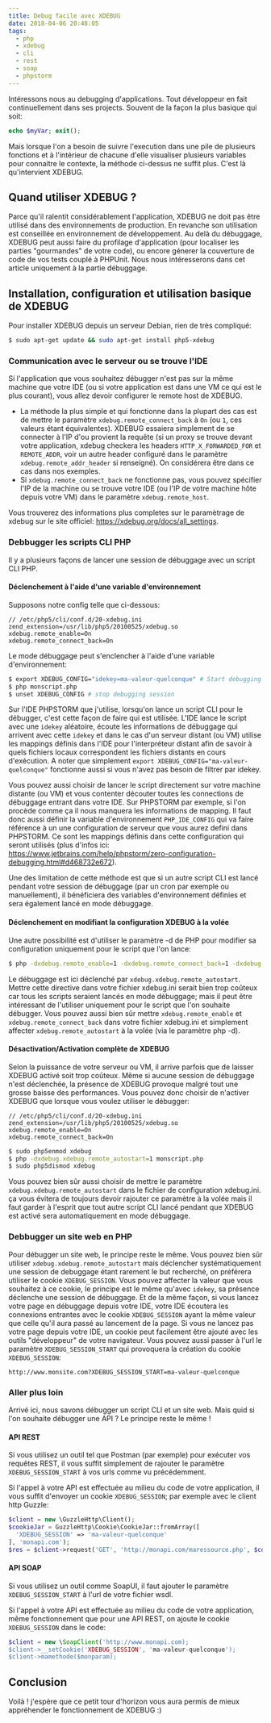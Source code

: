 ```yaml
---
title: Debug facile avec XDEBUG
date: 2018-04-06 20:48:05
tags:
  - php
  - xdebug
  - cli
  - rest
  - soap
  - phpstorm
---
```

Intéressons nous au debugging d'applications. Tout développeur en fait continuellement dans ses projects. Souvent de la façon la plus basique qui soit:
```php
echo $myVar; exit();
```
Mais lorsque l'on a besoin de suivre l'execution dans une pile de plusieurs fonctions et à l'intérieur de chacune d'elle visualiser plusieurs variables pour connaitre le contexte, la méthode ci-dessus ne suffit plus. C'est là qu'intervient XDEBUG.
<!-- more -->

## Quand utiliser XDEBUG ?
Parce qu'il ralentit considérablement l'application, XDEBUG ne doit pas être utilisé dans des environnements de production. En revanche son utilisation est conseillée en environnement de développement. Au delà du débuggage, XDEBUG peut aussi faire du profilage d'application (pour localiser les parties "gourmandes" de votre code), ou encore génerer la couverture de code de vos tests couplé à PHPUnit. Nous nous intéresserons dans cet article uniquement à la partie débuggage.

## Installation, configuration et utilisation basique de XDEBUG
Pour installer XDEBUG depuis un serveur Debian, rien de très compliqué:
```bash
$ sudo apt-get update && sudo apt-get install php5-xdebug
```
### Communication avec le serveur ou se trouve l'IDE
Si l'application que vous souhaitez débugger n'est pas sur la même machine que votre IDE (ou si votre application est dans une VM ce qui est le plus courant), vous allez devoir configurer le remote host de XDEBUG.
* La méthode la plus simple et qui fonctionne dans la plupart des cas est de mettre le paramètre `xdebug.remote_connect_back` à `On` (ou `1`, ces valeurs étant équivalentes). XDEBUG essaiera simplement de se connecter à l'IP d'ou provient la requête (si un proxy se trouve devant votre application, xdebug checkera les headers `HTTP_X_FORWARDED_FOR` et `REMOTE_ADDR`, voir un autre header configuré dans le paramètre ` xdebug.remote_addr_header` si renseigné). On considérera être dans ce cas dans nos exemples.
* Si `xdebug.remote_connect_back` ne fonctionne pas, vous pouvez spécifier l'IP de la machine ou se trouve votre IDE (ou l'IP de votre machine hôte depuis votre VM) dans le paramètre `xdebug.remote_host`.

Vous trouverez des informations plus completes sur le paramètrage de xdebug sur le site officiel: https://xdebug.org/docs/all_settings.


### Debbugger les scripts CLI PHP

Il y a plusieurs façons de lancer une session de débuggage avec un script CLI PHP.

#### Déclenchement à l'aide d'une variable d'environnement

Supposons notre config telle que ci-dessous:
```
// /etc/php5/cli/conf.d/20-xdebug.ini
zend_extension=/usr/lib/php5/20100525/xdebug.so
xdebug.remote_enable=On
xdebug.remote_connect_back=On
```
Le mode débuggage peut s'enclencher à l'aide d'une variable d'environnement:

```bash
$ export XDEBUG_CONFIG="idekey=ma-valeur-quelconque" # Start debugging session
$ php monscript.php
$ unset XDEBUG_CONFIG # stop debugging session
```

Sur l'IDE PHPSTORM que j'utilise, lorsqu'on lance un script CLI pour le débugger, c'est cette façon de faire qui est utilisée. L'IDE lance le script avec une `idekey` aléatoire, écoute les informations de débuggage qui arrivent avec cette `idekey` et dans le cas d'un serveur distant (ou VM) utilise les mappings définis dans l'IDE pour l'interpréteur distant afin de savoir à quels fichiers locaux correspondent les fichiers distants en cours d'exécution. A noter que simplement `export XDEBUG_CONFIG="ma-valeur-quelconque"` fonctionne aussi si vous n'avez pas besoin de filtrer par idekey.

Vous pouvez aussi choisir de lancer le script directement sur votre machine distante (ou VM) et vous contenter découter toutes les connections de débuggage entrant dans votre IDE. Sur PHPSTORM par exemple, si l'on procède comme ça il nous manquera les informations de mapping. Il faut donc aussi définir la variable d'environnement `PHP_IDE_CONFIG` qui va faire référence à un une configuration de serveur que vous aurez defini dans PHPSTORM. Ce sont les mappings définis dans cette configuration qui seront utilisés (plus d'infos ici: https://www.jetbrains.com/help/phpstorm/zero-configuration-debugging.html#d468732e672).

Une des limitation de cette méthode est que si un autre script CLI est lancé pendant votre session de débuggage (par un cron par exemple ou manuellement), il bénéficiera des variables d'environnement définies et sera également lancé en mode débuggage.

#### Déclenchement en modifiant la configuration XDEBUG à la volée

Une autre possibilité est d'utiliser le paramètre -d de PHP pour modifier sa configuration uniquement pour le script que l'on lance:
```bash
$ php -dxdebug.remote_enable=1 -dxdebug.remote_connect_back=1 -dxdebug.xdebug.remote_autostart=1 monscript.php
```
Le débuggage est ici déclenché par `xdebug.xdebug.remote_autostart`. Mettre cette directive dans votre fichier xdebug.ini serait bien trop coûteux car tous les scripts seraient lancés en mode débuggage; mais il peut être intéressant de l'utiliser uniquement pour le script que l'on souhaite débugger. Vous pouvez aussi bien sûr mettre `xdebug.remote_enable` et `xdebug.remote_connect_back` dans votre fichier xdebug.ini et simplement affecter `xdebug.remote_autostart` à la volée (via le paramètre php -d).

#### Désactivation/Activation complète de XDEBUG

Selon la puissance de votre serveur ou VM, il arrive parfois que de laisser XDEBUG activé soit trop coûteux. Même si aucune session de débuggage n'est déclenchée, la présence de XDEBUG provoque malgré tout une grosse baisse des performances. Vous pouvez donc choisir de n'activer XDEBUG que lorsque vous voulez utiliser le débugger:
```
// /etc/php5/cli/conf.d/20-xdebug.ini
zend_extension=/usr/lib/php5/20100525/xdebug.so
xdebug.remote_enable=On
xdebug.remote_connect_back=On
```
  
```bash
$ sudo php5enmod xdebug
$ php -dxdebug.xdebug.remote_autostart=1 monscript.php
$ sudo php5dismod xdebug
```

Vous pouvez bien sûr aussi choisir de mettre le paramètre `xdebug.xdebug.remote_autostart` dans le fichier de configuration xdebug.ini. ça vous évitera de toujours devoir rajouter ce paramètre à la volée mais il faut garder à l'esprit que tout autre script CLI lancé pendant que XDEBUG est activé sera automatiquement en mode débuggage.

### Debbugger un site web en PHP
Pour débugger un site web, le principe reste le même. Vous pouvez bien sûr utiliser `xdebug.xdebug.remote_autostart` mais déclencher systématiquement une session de debuggage étant rarement le but recherché, on préférera utiliser le cookie `XDEBUG_SESSION`. Vous pouvez affecter la valeur que vous souhaitez à ce cookie, le principe est le même qu'avec `idekey`, sa présence déclenche une session de débuggage. Et de la même façon, si vous lancez votre page en débuggage depuis votre IDE, votre IDE écoutera les connexions entrantes avec le cookie `XDEBUG_SESSION` ayant la même valeur que celle qu'il aura passé au lancement de la page. Si vous ne lancez pas votre page depuis votre IDE, un cookie peut facilement être ajouté avec les outils "développeur" de votre navigateur. Vous pouvez aussi passer à l'url le paramètre `XDEBUG_SESSION_START` qui provoquera la création du cookie `XDEBUG_SESSION`:

`http://www.monsite.com?XDEBUG_SESSION_START=ma-valeur-quelconque`

### Aller plus loin
Arrivé ici, nous savons débugger un script CLI et un site web. Mais quid si l'on souhaite débugger une API ? Le principe reste le même !

#### API REST
Si vous utilisez un outil tel que Postman (par exemple) pour exécuter vos requêtes REST, il vous suffit simplement de rajouter le paramètre `XDEBUG_SESSION_START` à vos urls comme vu précédemment.

Si l'appel à votre API est effectuée au milieu du code de votre application, il vous suffit d'envoyer un cookie `XDEBUG_SESSION`; par exemple avec le client http Guzzle:

```php
$client = new \GuzzleHttp\Client();
$cookieJar = GuzzleHttp\Cookie\CookieJar::fromArray([
  'XDEBUG_SESSION' => 'ma-valeur-quelconque'
], 'monapi.com');
$res = $client->request('GET', 'http://monapi.com/maressource.php', $cookieJar);
```

#### API SOAP

Si vous utilisez un outil comme SoapUI, il faut ajouter le paramètre `XDEBUG_SESSION_START` à l'url de votre fichier wsdl.

Si l'appel à votre API est effectuée au milieu du code de votre application, même fonctionnement que pour une API REST, on ajoute le cookie `XDEBUG_SESSION` dans le code:

```php
$client = new \SoapClient('http://www.monapi.com);
$client->__setCookie('XDEBUG_SESSION', 'ma-valeur-quelconque');
$client->mamethode($monparam);
```

## Conclusion
Voilà ! j'espère que ce petit tour d'horizon vous aura permis de mieux appréhender le fonctionnement de XDEBUG :)